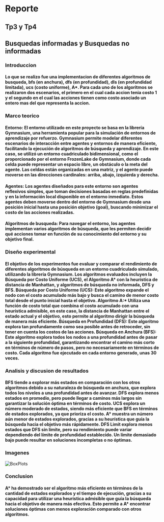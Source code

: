 # Reporte
## Tp3 y Tp4
## Busquedas informadas y Busquedas no informadas
### Introduccion 
#### Lo que se realizo fue una implementacion de diferentes algoritmos de busqueda, bfs (en anchura), dfs (en profundidad), dls (en profundidad limitada), ucs (costo uniforme), A*. Para cada uno de los algoritmos se realizaron dos escenarios, el primero en el cual cada accion tenia costo 1 y el segundo en el cual las acciones tienen como costo asociado un entero mas del que representa la accion. 
### Marco teorico 
#### Entorno: El entorno utilizado en este proyecto se basa en la librería Gymnasium, una herramienta popular para la simulación de entornos de aprendizaje por refuerzo. Gymnasium permite modelar diferentes escenarios de interacción entre agentes y entornos de manera eficiente, facilitando la ejecución de algoritmos de búsqueda y aprendizaje. En este caso, se utilizó un entorno cuadriculado bidimensional, como el proporcionado por el entorno FrozenLake de Gymnasium, donde cada celda puede representar un espacio libre, un obstáculo o la meta del agente. Las celdas están organizadas en una matriz, y el agente puede moverse en las direcciones cardinales: arriba, abajo, izquierda y derecha.
#### Agentes: Los agentes diseñados para este entorno son agentes reflexivos simples, que toman decisiones basadas en reglas predefinidas y en la información local disponible en el entorno inmediato. Estos agentes deben moverse dentro del entorno de Gymnasium desde una posición inicial hasta una posición objetivo (goal), buscando minimizar el costo de las acciones realizadas.
#### Algoritmos de busqueda: Para navegar el entorno, los agentes implementan varios algoritmos de búsqueda, que les permiten decidir qué acciones tomar en función de su conocimiento del entorno y su objetivo final.
### Diseño experimental
#### El objetivo de los experimentos fue evaluar y comparar el rendimiento de diferentes algoritmos de búsqueda en un entorno cuadriculado simulado, utilizando la librería Gymnasium. Los algoritmos evaluados incluyen la Búsqueda por Costo Uniforme (UCS), el Algoritmo A* con la heurística de distancia de Manhattan, y algoritmos de búsqueda no informada, DFS y BFS. Búsqueda por Costo Uniforme (UCS): Este algoritmo expande el nodo con el costo acumulado más bajo y busca el camino de menor costo total desde el punto inicial hasta el objetivo. Algoritmo A:* Utiliza una función de costo total que combina el costo acumulado con una heurística admisible, en este caso, la distancia de Manhattan entre el estado actual y el objetivo, esto permite al algoritmo dirigir la búsqueda de manera más eficiente. Búsqueda en Profundidad (DFS): Este algoritmo explora tan profundamente como sea posible antes de retroceder, sin tener en cuenta los costos de las acciones. Búsqueda en Anchura (BFS): Este algoritmo explora todos los nodos a una profundidad antes de pasar a la siguiente profundidad, garantizando encontrar el camino más corto en términos de número de pasos, pero no necesariamente en términos de costo. Cada algoritmo fue ejecutado en cada entorno generado, unas 30 veces. 
### Analisis y discusion de resultados
#### BFS tiende a explorar más estados en comparación con los otros algoritmos debido a su naturaleza de búsqueda en anchura, que explora todos los niveles a una profundidad antes de avanzar. DFS explora menos estados en promedio, pero puede llegar a caminos más largos sin garantizar la solución óptima en términos de costo. UCS explora un número moderado de estados, siendo más eficiente que BFS en términos de estados explorados, ya que prioriza el costo. A* muestra un número aún menor de estados explorados, gracias a su heurística que guía la búsqueda hacia el objetivo más rápidamente. DFS Limit explora menos estados que DFS sin límite, pero su rendimiento puede variar dependiendo del límite de profundidad establecido. Un límite demasiado bajo puede resultar en soluciones incompletas o no óptimas.
### Imagenes
![BoxPlots](boxplot_resultados.png)

### Conclusion
#### A* ha demostrado ser el algoritmo más eficiente en términos de la cantidad de estados explorados y el tiempo de ejecución, gracias a su capacidad para utilizar una heurística admisible que guía la búsqueda hacia el objetivo de manera más efectiva. Esto permite a A* encontrar soluciones óptimas con menos exploración comparado con otros algoritmos.

